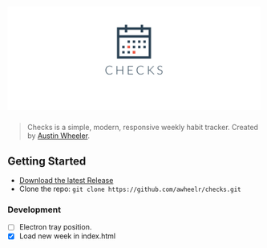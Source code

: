 # [![Checks](dist/assets/header.png)](austinwheeler.me/checks)

> Checks is a simple, modern, responsive weekly habit tracker. Created by [Austin Wheeler](https://austinwheeler.me).

## Getting Started
- [Download the latest Release](https://github.com/awheelr/checks/releases)
- Clone the repo: ```git clone https://github.com/awheelr/checks.git```

### Development

- [ ] Electron tray position.
- [x] Load new week in index.html
